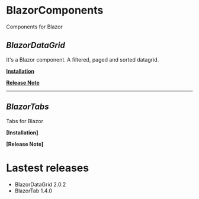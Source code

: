# BlazorComponents
Components for Blazor

## _BlazorDataGrid_

It's a Blazor component. A filtered, paged and sorted datagrid.

**[Installation](https://github.com/niou128/BlazorComponent/blob/master/BlazorDatagrid.en.md)** 

**[Release Note](https://github.com/niou128/BlazorComponent/blob/master/BlazorDatagrid_RELEASE_NOTE.en.md)** 

___

## _BlazorTabs_
Tabs for Blazor

**[Installation]** 

**[Release Note]** 



# Lastest releases
- BlazorDataGrid 2.0.2
- BlazorTab 1.4.0